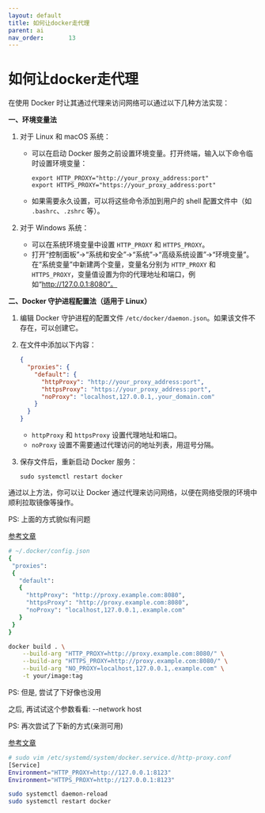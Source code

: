```yaml
---
layout: default
title: 如何让docker走代理
parent: ai
nav_order:       13
---
```


# 如何让docker走代理

在使用 Docker 时让其通过代理来访问网络可以通过以下几种方法实现：

**一、环境变量法**

1. 对于 Linux 和 macOS 系统：
   - 可以在启动 Docker 服务之前设置环境变量。打开终端，输入以下命令临时设置环境变量：
     ```
     export HTTP_PROXY="http://your_proxy_address:port"
     export HTTPS_PROXY="https://your_proxy_address:port"
     ```
   - 如果需要永久设置，可以将这些命令添加到用户的 shell 配置文件中（如 `.bashrc`、`.zshrc` 等）。

2. 对于 Windows 系统：
   - 可以在系统环境变量中设置 `HTTP_PROXY` 和 `HTTPS_PROXY`。
   - 打开“控制面板”->“系统和安全”->“系统”->“高级系统设置”->“环境变量”。在“系统变量”中新建两个变量，变量名分别为 `HTTP_PROXY` 和 `HTTPS_PROXY`，变量值设置为你的代理地址和端口，例如“http://127.0.0.1:8080”。

**二、Docker 守护进程配置法（适用于 Linux）**

1. 编辑 Docker 守护进程的配置文件 `/etc/docker/daemon.json`。如果该文件不存在，可以创建它。
2. 在文件中添加以下内容：
   ```json
   {
     "proxies": {
       "default": {
         "httpProxy": "http://your_proxy_address:port",
         "httpsProxy": "https://your_proxy_address:port",
         "noProxy": "localhost,127.0.0.1,.your_domain.com"
       }
     }
   }
   ```
   - `httpProxy` 和 `httpsProxy` 设置代理地址和端口。
   - `noProxy` 设置不需要通过代理访问的地址列表，用逗号分隔。

3. 保存文件后，重新启动 Docker 服务：
   ```
   sudo systemctl restart docker
   ```

通过以上方法，你可以让 Docker 通过代理来访问网络，以便在网络受限的环境中顺利拉取镜像等操作。


PS: 上面的方式貌似有问题

[参考文章](https://cloud.tencent.com/developer/article/1806455)

```bash
# ~/.docker/config.json
{
 "proxies":
 {
   "default":
   {
     "httpProxy": "http://proxy.example.com:8080",
     "httpsProxy": "http://proxy.example.com:8080",
     "noProxy": "localhost,127.0.0.1,.example.com"
   }
 }
}
```

```bash
docker build . \
    --build-arg "HTTP_PROXY=http://proxy.example.com:8080/" \
    --build-arg "HTTPS_PROXY=http://proxy.example.com:8080/" \
    --build-arg "NO_PROXY=localhost,127.0.0.1,.example.com" \
    -t your/image:tag
```

PS: 但是, 尝试了下好像也没用

之后, 再试试这个参数看看: --network host

PS: 再次尝试了下新的方式(亲测可用)

[参考文章](https://neucrack.com/p/286)

```bash
# sudo vim /etc/systemd/system/docker.service.d/http-proxy.conf
[Service]
Environment="HTTP_PROXY=http://127.0.0.1:8123"
Environment="HTTPS_PROXY=http://127.0.0.1:8123"
```

```bash
sudo systemctl daemon-reload
sudo systemctl restart docker

```
